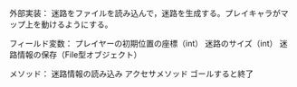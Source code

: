 外部実装：
迷路をファイルを読み込んで，迷路を生成する。プレイキャラがマップ上を動けるようにする。

フィールド変数：
プレイヤーの初期位置の座標（int）
迷路のサイズ（int）
迷路情報の保存（File型オブジェクト）


メソッド：
迷路情報の読み込み
アクセサメソッド
ゴールすると終了
